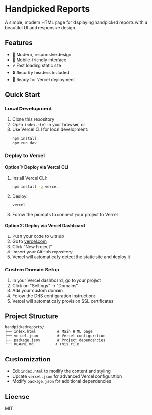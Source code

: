 # Handpicked Reports

A simple, modern HTML page for displaying handpicked reports with a beautiful UI and responsive design.

## Features

- 🎨 Modern, responsive design
- 📱 Mobile-friendly interface
- ⚡ Fast loading static site
- 🔒 Security headers included
- 🚀 Ready for Vercel deployment

## Quick Start

### Local Development

1. Clone this repository
2. Open `index.html` in your browser, or
3. Use Vercel CLI for local development:
   ```bash
   npm install
   npm run dev
   ```

### Deploy to Vercel

#### Option 1: Deploy via Vercel CLI

1. Install Vercel CLI:
   ```bash
   npm install -g vercel
   ```

2. Deploy:
   ```bash
   vercel
   ```

3. Follow the prompts to connect your project to Vercel

#### Option 2: Deploy via Vercel Dashboard

1. Push your code to GitHub
2. Go to [vercel.com](https://vercel.com)
3. Click "New Project"
4. Import your GitHub repository
5. Vercel will automatically detect the static site and deploy it

### Custom Domain Setup

1. In your Vercel dashboard, go to your project
2. Click on "Settings" → "Domains"
3. Add your custom domain
4. Follow the DNS configuration instructions
5. Vercel will automatically provision SSL certificates

## Project Structure

```
handpickedreports/
├── index.html          # Main HTML page
├── vercel.json         # Vercel configuration
├── package.json        # Project dependencies
└── README.md          # This file
```

## Customization

- Edit `index.html` to modify the content and styling
- Update `vercel.json` for advanced Vercel configuration
- Modify `package.json` for additional dependencies

## License

MIT